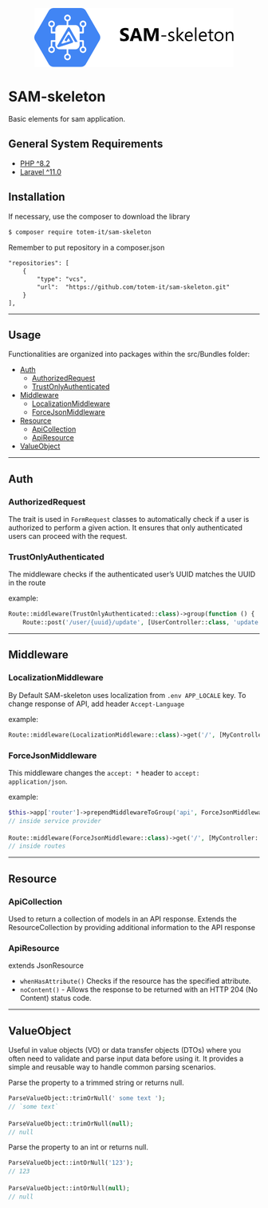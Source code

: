 <p align="center"><img src="art/logo.svg" width="400" alt=""></p>

SAM-skeleton
================

Basic elements for sam application.

## General System Requirements

- [PHP ^8.2](http://php.net/)
- [Laravel ^11.0](https://github.com/laravel/framework)

## Installation

If necessary, use the composer to download the library

```bash
$ composer require totem-it/sam-skeleton
```

Remember to put repository in a composer.json

```
"repositories": [
    {
        "type": "vcs",
        "url":  "https://github.com/totem-it/sam-skeleton.git"
    }
],
```

---

## Usage

Functionalities are organized into packages within the src/Bundles folder:

- [Auth](#Auth)
    - [AuthorizedRequest](#AuthorizedRequest)
    - [TrustOnlyAuthenticated](#TrustOnlyAuthenticated)
- [Middleware](#middleware)
    - [LocalizationMiddleware](#LocalizationMiddleware)
    - [ForceJsonMiddleware](#ForceJsonMiddleware)
- [Resource](#resource)
    - [ApiCollection](#ApiCollection)
    - [ApiResource](#ApiResource)
- [ValueObject](#ValueObject)

---

## Auth

### AuthorizedRequest

The trait is used in `FormRequest` classes to automatically check if a user is authorized to perform a given action.
It ensures that only authenticated users can proceed with the request.

### TrustOnlyAuthenticated

The middleware checks if the authenticated user’s UUID matches the UUID in the route

example:

```php
Route::middleware(TrustOnlyAuthenticated::class)->group(function () {
    Route::post('/user/{uuid}/update', [UserController::class, 'update']);
```

---

## Middleware

### LocalizationMiddleware

By Default SAM-skeleton uses localization from `.env APP_LOCALE` key. To change response of API, add
header `Accept-Language`

example:

```php
Route::middleware(LocalizationMiddleware::class)->get('/', [MyController::class, 'index']);
```

### ForceJsonMiddleware

This middleware changes the `accept: *` header to `accept: application/json`.

example:

```php
$this->app['router']->prependMiddlewareToGroup('api', ForceJsonMiddleware::class);
// inside service provider

Route::middleware(ForceJsonMiddleware::class)->get('/', [MyController::class, 'index']);
// inside routes
```

---

## Resource

### ApiCollection

Used to return a collection of models in an API response. Extends the ResourceCollection by providing additional information to the API response

### ApiResource

extends JsonResource

- `whenHasAttribute()` Checks if the resource has the specified attribute.
- `noContent()` - Allows the response to be returned with an HTTP 204 (No Content) status code.

---

## ValueObject

Useful in value objects (VO) or data transfer objects (DTOs) where you often need to validate and parse input data
before using it. It provides a simple and reusable way to handle common parsing scenarios.

Parse the property to a trimmed string or returns null.

```php
ParseValueObject::trimOrNull(' some text ');
// `some text`

ParseValueObject::trimOrNull(null); 
// null
```

Parse the property to an int or returns null.

```php
ParseValueObject::intOrNull('123'); 
// 123

ParseValueObject::intOrNull(null); 
// null
```
